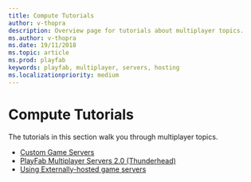 ```yaml
---
title: Compute Tutorials
author: v-thopra
description: Overview page for tutorials about multiplayer topics.
ms.author: v-thopra
ms.date: 19/11/2018
ms.topic: article
ms.prod: playfab
keywords: playfab, multiplayer, servers, hosting
ms.localizationpriority: medium
---
```


# Compute Tutorials

The tutorials in this section walk you through multiplayer topics.

- [Custom Game Servers](custom-game-servers.md)
- [PlayFab Multiplayer Servers 2.0 (Thunderhead)](thunderhead.md)
- [Using Externally-hosted game servers](using-externally-hosted-games-servers-with-playfab.md)